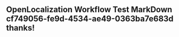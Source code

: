 <properties
ms.topic="hero-topic1"
ms.test1="hero-topic"
ms.test2="test"/>

## OpenLocalization Workflow Test MarkDown cf749056-fe9d-4534-ae49-0363ba7e683d thanks!
